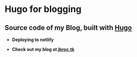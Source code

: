 # Hugo for blogging

## **Source code of my Blog, built with [Hugo](https://gohugo.io/)**

* **Deploying to netlify**

* **Check out my blog at [jbroc.tk](https://www.jbroc.tk)**

